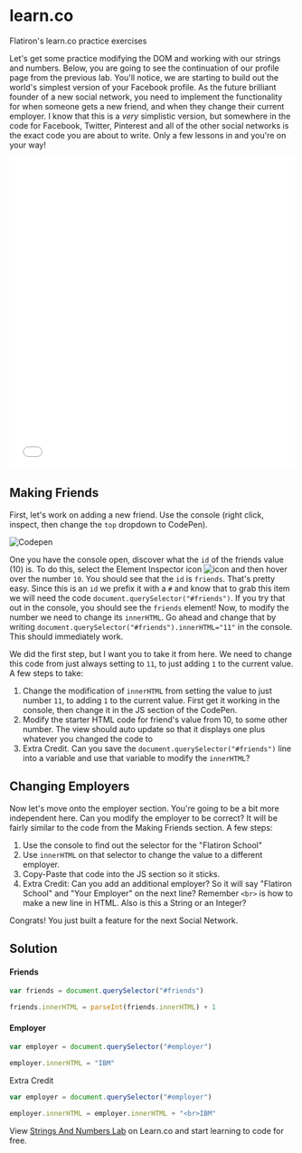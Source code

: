 # learn.co
Flatiron's learn.co practice exercises

Let's get some practice modifying the DOM and working with our strings and numbers. Below, you are going to see the continuation of our profile page from the previous lab. You'll notice, we are starting to build out the world's simplest version of your Facebook profile. As the future brilliant founder of a new social network, you need to implement the functionality for when someone gets a new friend, and when they change their current employer. I know that this is a _very_ simplistic version, but somewhere in the code for Facebook, Twitter, Pinterest and all of the other social networks is the exact code you are about to write. Only a few lessons in and you're on your way!

<iframe height='551' scrolling='no' title='Modifying The Dom' src='//codepen.io/joemburgess/embed/OpdGKE/?height=551&theme-id=0&default-tab=html,result&embed-version=2&editable=true' frameborder='no' allowtransparency='true' allowfullscreen='true' style='width: 100%;'>See the Pen <a href='https://codepen.io/joemburgess/pen/OpdGKE/'>Modifying The Dom</a> by Joe Burgess (<a href='http://codepen.io/joemburgess'>@joemburgess</a>) on <a href='http://codepen.io'>CodePen</a>.
</iframe>

## Making Friends

First, let's work on adding a new friend. Use the console (right click, inspect, then change the `top` dropdown to CodePen). 

![Codepen](https://web-dev-readme-photos.s3.amazonaws.com/js/select-code-pen.gif)

One you have the console open, discover what the `id` of the friends value (10) is. To do this, select the Element Inspector icon ![icon](https://web-dev-readme-photos.s3.amazonaws.com/js/elementinspector-icon.png) and then hover over the number `10`. You should see that the `id` is `friends`. That's pretty easy. Since this is an `id` we prefix it with a `#` and know that to grab this item we will need the code `document.querySelector("#friends")`. If you try that out in the console, you should see the `friends` element! Now, to modify the number we need to change its `innerHTML`. Go ahead and change that by writing `document.querySelector("#friends").innerHTML="11"` in the console. This should immediately work.

We did the first step, but I want you to take it from here. We need to change this code from just always setting to `11`, to just adding `1` to the current value. A few steps to take:

 1. Change the modification of `innerHTML` from setting the value to just number `11`, to adding `1` to the current value. First get it working in the console, then change it in the JS section of the CodePen.
 2. Modify the starter HTML code for friend's value from 10, to some other number. The view should auto update so that it displays one plus whatever you changed the code to
 3. Extra Credit. Can you save the `document.querySelector("#friends")` line into a variable and use that variable to modify the `innerHTML`?

## Changing Employers

Now let's move onto the employer section. You're going to be a bit more independent here. Can you modify the employer to be correct? It will be fairly similar to the code from the Making Friends section. A few steps:

 1. Use the console to find out the selector for the "Flatiron School"
 2. Use `innerHTML` on that selector to change the value to a different employer.
 3. Copy-Paste that code into the JS section so it sticks. 
 4. Extra Credit: Can you add an additional employer? So it will say "Flatiron School" and "Your Employer" on the next line? Remember `<br>` is how to make a new line in HTML. Also is this a String or an Integer?


Congrats! You just built a feature for the next Social Network. 

## Solution

#### Friends

```javascript
var friends = document.querySelector("#friends")

friends.innerHTML = parseInt(friends.innerHTML) + 1
```

#### Employer

```javascript
var employer = document.querySelector("#employer")

employer.innerHTML = "IBM"
```

Extra Credit

```javascript
var employer = document.querySelector("#employer")

employer.innerHTML = employer.innerHTML + "<br>IBM"
```

<p class='util--hide'>View <a href='https://learn.co/lessons/js-strings-and-numbers-lab'>Strings And Numbers Lab</a> on Learn.co and start learning to code for free.</p>
